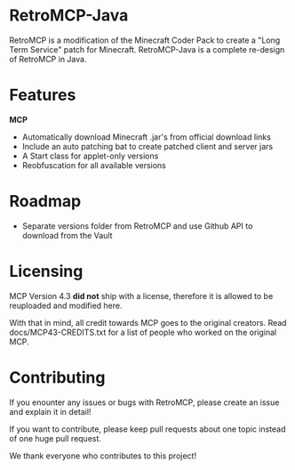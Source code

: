 # RetroMCP-Java

RetroMCP is a modification of the Minecraft Coder Pack to create a "Long Term Service" patch for Minecraft.
RetroMCP-Java is a complete re-design of RetroMCP in Java.

# Features

**MCP**

* Automatically download Minecraft .jar's from official download links
* Include an auto patching bat to create patched client and server jars
* A Start class for applet-only versions
* Reobfuscation for all available versions

# Roadmap

* Separate versions folder from RetroMCP and use Github API to download from the Vault

# Licensing

MCP Version 4.3 __did not__ ship with a license, therefore it is allowed to be reuploaded and modified here.

With that in mind, all credit towards MCP goes to the original creators. Read docs/MCP43-CREDITS.txt for a list of people who worked on the original MCP.

# Contributing

If you enounter any issues or bugs with RetroMCP, please create an issue and explain it in detail!

If you want to contribute, please keep pull requests about one topic instead of one huge pull request.

We thank everyone who contributes to this project!
